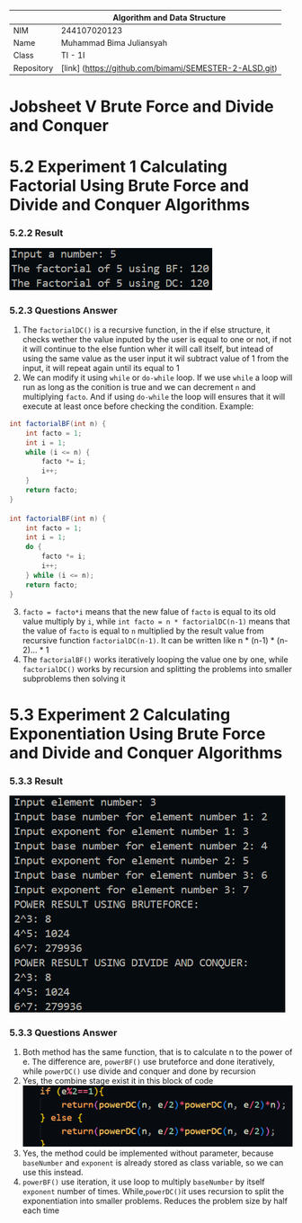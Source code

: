 |  | Algorithm and Data Structure |
|--|--|
| NIM | 244107020123 |
| Name |Muhammad Bima Juliansyah|
| Class | TI - 1I |
| Repository | [link] (https://github.com/bimamj/SEMESTER-2-ALSD.git) |

# Jobsheet V Brute Force and Divide and Conquer

# 5.2 Experiment 1 Calculating Factorial Using Brute Force and Divide and Conquer Algorithms

### 5.2.2 Result
![Screenshot](img/image1.png)

### 5.2.3 Questions Answer
1. The ```factorialDC()``` is a recursive function, in the if else structure, it checks wether the value inputed by the user is equal to one or not, if not it will continue to the else funtion wher it will call itself, but intead of using the same value as the user input it wil subtract value of 1 from the input, it will repeat again until its equal to 1
2. We can modify it using `while` or `do-while` loop. If we use `while` a loop will run as long as the conition is true and we can decrement `n` and multiplying `facto`. And if using `do-while` the loop will ensures that it will execute at least once before checking the condition. Example:

```java
int factorialBF(int n) {
    int facto = 1;
    int i = 1;
    while (i <= n) {
        facto *= i;
        i++;
    }
    return facto;
}

int factorialBF(int n) {
    int facto = 1;
    int i = 1;
    do {
        facto *= i;
        i++;
    } while (i <= n);
    return facto;
}
```
3. `facto = facto*i` means that the new falue of `facto` is equal to its old value multiply by `i`, while `int facto = n * factorialDC(n-1)` means that the value of `facto` is equal to `n` multiplied by the result value from recursive function `factorialDC(n-1)`. It can be written like n * (n-1) * (n-2)... * 1 
4. The `factorialBF()` works iteratively looping the value one by one, while `factorialDC()` works by recursion and splitting the problems into smaller subproblems then solving it

# 5.3 Experiment 2 Calculating Exponentiation Using Brute Force and Divide and Conquer Algorithms

### 5.3.3 Result
![Screenshot](img/image2.png)

### 5.3.3 Questions Answer
1. Both method has the same function, that is to calculate n to the power of e. The difference are, `powerBF()` use bruteforce and done iteratively, while `powerDC()` use divide and conquer and done by recursion
2. Yes, the combine stage exist it in this block of code ![Screenshot](img/image3.png)
3. Yes, the method could be implemented without parameter, because `baseNumber` and `exponent` is already stored as class variable, so we can use this instead. 
4. `powerBF()` use iteration, it use loop to multiply `baseNumber` by itself `exponent` number of times. While,`powerDC()`it uses recursion to split the exponentiation into smaller problems. Reduces the problem size by half each time
